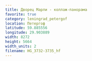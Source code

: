```yaml
---
title: Дворец Марли - коллаж-панорама
favorite: true
category: leningrad_petergof
location: Петергоф
latitude: 59.885556
longitude: 29.903889
width: 8272
height: 5664
width_units: 2
filename: HG_3732-3735_hf
---
```

